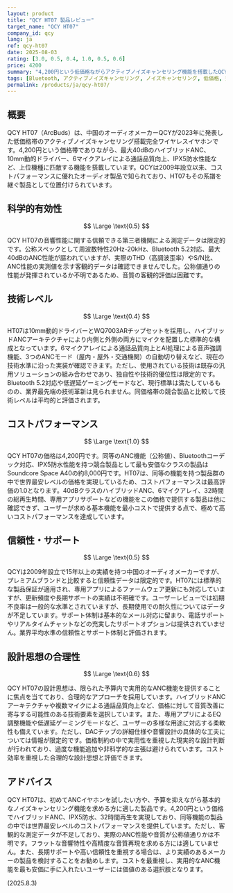 ```yaml
---
layout: product
title: "QCY HT07 製品レビュー"
target_name: "QCY HT07"
company_id: qcy
lang: ja
ref: qcy-ht07
date: 2025-08-03
rating: [3.0, 0.5, 0.4, 1.0, 0.5, 0.6]
price: 4200
summary: "4,200円という低価格ながらアクティブノイズキャンセリング機能を搭載したQCY HT07は、同等機能製品の中で世界最安レベルを実現しており、コストパフォーマンスに優れた完全ワイヤレスイヤホンです。"
tags: [Bluetooth, アクティブノイズキャンセリング, ノイズキャンセリング, 低価格, 完全ワイヤレスイヤホン]
permalink: /products/ja/qcy-ht07/
---
```

## 概要

QCY HT07（ArcBuds）は、中国のオーディオメーカーQCYが2023年に発表した低価格帯のアクティブノイズキャンセリング搭載完全ワイヤレスイヤホンです。4,200円という価格帯でありながら、最大40dBのハイブリッドANC、10mm動的ドライバー、6マイクアレイによる通話品質向上、IPX5防水性能など、上位機種に匹敵する機能を搭載しています。QCYは2009年設立以来、コストパフォーマンスに優れたオーディオ製品で知られており、HT07もその系譜を継ぐ製品として位置付けられています。

## 科学的有効性

$$ \Large \text{0.5} $$

QCY HT07の音響性能に関する信頼できる第三者機関による測定データは限定的です。公称スペックとして周波数特性20Hz-20kHz、Bluetooth 5.2対応、最大40dBのANC性能が謳われていますが、実際のTHD（高調波歪率）やS/N比、ANC性能の実測値を示す客観的データは確認できませんでした。公称値通りの性能が発揮されているか不明であるため、音質の客観的評価は困難です。

## 技術レベル

$$ \Large \text{0.4} $$

HT07は10mm動的ドライバーとWQ7003ARチップセットを採用し、ハイブリッドANCアーキテクチャにより内側と外側の両方にマイクを配置した標準的な構成となっています。6マイクアレイによる通話品質向上とAI処理による音声強調機能、3つのANCモード（屋内・屋外・交通機関）の自動切り替えなど、現在の技術水準に沿った実装が確認できます。ただし、使用されている技術は既存の汎用ソリューションの組み合わせであり、独自性や技術的優位性は限定的です。Bluetooth 5.2対応や低遅延ゲーミングモードなど、現行標準は満たしているものの、業界最先端の技術革新は見られません。同価格帯の競合製品と比較して技術レベルは平均的と評価されます。

## コストパフォーマンス

$$ \Large \text{1.0} $$

QCY HT07の価格は4,200円です。同等のANC機能（公称値）、Bluetoothコーデック対応、IPX5防水性能を持つ競合製品として最も安価なクラスの製品はSoundcore Space A40の約8,000円です。HT07は、同等の機能を持つ製品群の中で世界最安レベルの価格を実現しているため、コストパフォーマンスは最高評価の1.0となります。40dBクラスのハイブリッドANC、6マイクアレイ、32時間の総再生時間、専用アプリサポートなどの機能をこの価格で提供する製品は他に確認できず、ユーザーが求める基本機能を最小コストで提供する点で、極めて高いコストパフォーマンスを達成しています。

## 信頼性・サポート

$$ \Large \text{0.5} $$

QCYは2009年設立で15年以上の実績を持つ中国のオーディオメーカーですが、プレミアムブランドと比較すると信頼性データは限定的です。HT07には標準的な製品保証が適用され、専用アプリによるファームウェア更新にも対応していますが、更新頻度や長期サポートの実績は不明確です。ユーザーレビューでは初期不良率は一般的な水準とされていますが、長期使用での耐久性についてはデータが不足しています。サポート体制は基本的なメール対応に留まり、電話サポートやリアルタイムチャットなどの充実したサポートオプションは提供されていません。業界平均水準の信頼性とサポート体制と評価されます。

## 設計思想の合理性

$$ \Large \text{0.6} $$

QCY HT07の設計思想は、限られた予算内で実用的なANC機能を提供することに焦点を当てており、合理的なアプローチを採用しています。ハイブリッドANCアーキテクチャや複数マイクによる通話品質向上など、価格に対して音質改善に寄与する可能性のある技術要素を選択しています。また、専用アプリによるEQ調整機能や低遅延ゲーミングモードなど、ユーザーの多様な用途に対応する柔軟性も備えています。ただし、DACチップの詳細仕様や音響設計の具体的な工夫については情報が限定的です。価格制約の中で実用性を重視した現実的な設計判断が行われており、過度な機能追加や非科学的な主張は避けられています。コスト効率を重視した合理的な設計思想と評価できます。

## アドバイス

QCY HT07は、初めてANCイヤホンを試したい方や、予算を抑えながら基本的なノイズキャンセリング機能を求める方に適した製品です。4,200円という価格でハイブリッドANC、IPX5防水、32時間再生を実現しており、同等機能の製品の中では世界最安レベルのコストパフォーマンスを提供しています。ただし、客観的な測定データが不足しており、実際のANC性能や音質が公称値通りかは不明です。フラットな音響特性や高精度な音質再現を求める方には適していません。また、長期サポートや高い信頼性を重視する場合は、より実績のあるメーカーの製品を検討することをお勧めします。コストを最重視し、実用的なANC機能を最も安価に手に入れたいユーザーには価値のある選択肢となります。

(2025.8.3)
